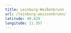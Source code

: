 ```yaml
---
title: Leinburg-Weißenbrunn
url: /leinburg-weissenbrunn/
latitude: 49.429
longitude: 11.357
---
```

